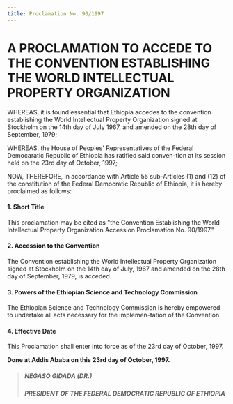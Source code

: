```yaml
---
title: Proclamation No. 90/1997
---
```


# A PROCLAMATION TO ACCEDE TO THE CONVENTION ESTABLISHING THE WORLD INTELLECTUAL PROPERTY ORGANIZATION

WHEREAS, it is found essential that Ethiopia accedes to the convention establishing the World Intellectual Property Organization signed at Stockholm on the 14th day of July 1967, and amended on the 28th day of September, 1979;

WHEREAS, the House of Peoples' Representatives of the Federal Democaratic Republic of Ethiopia has ratified said conven-tion at its session held on the 23rd day of October, 1997;

NOW, THEREFORE, in accordance with Article 55 sub-Articles (1) and (12) of the constitution of the Federal Democratic Republic of Ethiopia, it is hereby proclaimed as follows:

#### 1. Short Title

This proclamation may be cited as "the Convention Establishing the World Intellectual Property Organization Accession Proclamation No. 90/1997."

#### 2. Accession to the Convention

The Convention establishing the World Intellectual Property Organization signed at Stockholm on the 14th day of July, 1967 and amended on the 28th day of September, 1979, is acceded.

#### 3. Powers of the Ethiopian Science and Technology Commission

The Ethiopian Science and Technology Commission is hereby empowered to undertake all acts necessary for the implemen-tation of the Convention.

#### 4. Effective Date

This Proclamation shall enter into force as of the 23rd day of October, 1997.

**Done at Addis Ababa on this 23rd day of October, 1997.**

> ##### NEGASO GIDADA (DR.)
>
> ##### PRESIDENT OF THE FEDERAL DEMOCRATIC REPUBLIC OF ETHIOPIA